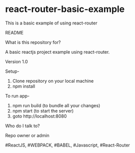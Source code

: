 # react-router-basic-example
This is a basic example of using react-router

README

What is this repository for?

A basic reactjs project example using react-router.

Version 1.0

Setup-

1. Clone repository on your local machine
2. npm install

To run app-

1. npm run build (to bundle all your changes)
2. npm start (to start the server)
3. goto http://localhost:8080

Who do I talk to?

Repo owner or admin

#ReactJS, #WEBPACK, #BABEL, #Javascript, #React-Router
